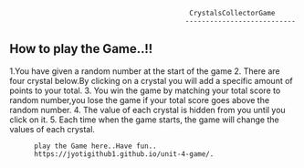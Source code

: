                                                 CrystalsCollectorGame 
                                               ---------------------------
 How to play the Game..!!
  ------------------------------
 1.You have given a random number at the start of the game
 2. There are four crystal below.By clicking on a crystal you will add a specific amount of points to your total.
3. You win the game by matching your total score to random number,you lose the game if your total score goes above the random number.
4. The value of each crystal is hidden from you until you click on it.
5. Each time when the game starts, the game will change the values of each crystal.

          play the Game here..Have fun..
          https://jyotigithub1.github.io/unit-4-game/.

  

